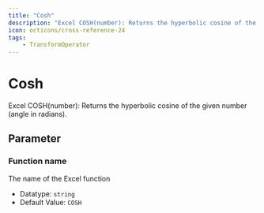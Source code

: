 ```yaml
---
title: "Cosh"
description: "Excel COSH(number): Returns the hyperbolic cosine of the given number (angle in radians)."
icon: octicons/cross-reference-24
tags: 
    - TransformOperator
---
```

# Cosh
<!-- This file was generated - DO NOT CHANGE IT MANUALLY -->



Excel COSH(number): Returns the hyperbolic cosine of the given number (angle in radians).

## Parameter

### Function name

The name of the Excel function

- Datatype: `string`
- Default Value: `COSH`



